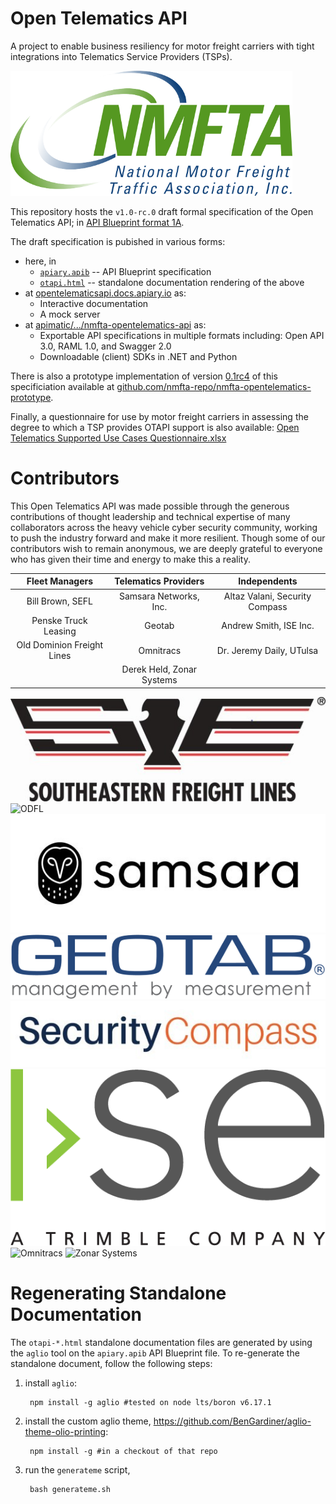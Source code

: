 # Open Telematics API

A project to enable business resiliency for motor freight carriers with tight integrations into Telematics Service Providers (TSPs).

![NMFTA Logo](https://raw.githubusercontent.com/nmfta-repo/nmfta-opentelematics-api/master/media/image1.png)

This repository hosts the `v1.0-rc.0` draft formal specification of the Open Telematics API; in [API Blueprint format 1A](https://github.com/apiaryio/api-blueprint/blob/master/API%20Blueprint%20Specification.md).

The draft specification is pubished in various forms:

* here, in
	* [`apiary.apib`](https://github.com/nmfta-repo/nmfta-opentelematics-api/blob/master/apiary.apib) -- API Blueprint specification
	* [`otapi.html`](https://github.com/nmfta-repo/nmfta-opentelematics-api/blob/master/otapi.html) -- standalone documentation rendering of the above
* at [opentelematicsapi.docs.apiary.io](https://opentelematicsapi.docs.apiary.io) as:
	* Interactive documentation
	* A mock server
* at [apimatic/.../nmfta-opentelematics-api](https://www.apimatic.io/apidocs/nmfta-opentelematics-api) as:
	* Exportable API specifications in multiple formats including: Open API 3.0, RAML 1.0, and Swagger 2.0
	* Downloadable (client) SDKs in .NET and Python

There is also a prototype implementation of version [0.1rc4](https://github.com/nmfta-repo/nmfta-opentelematics-api/releases/tag/proto-0.1rc4) of this specificiation available at [github.com/nmfta-repo/nmfta-opentelematics-prototype](https://github.com/nmfta-repo/nmfta-opentelematics-prototype).

Finally, a questionnaire for use by motor freight carriers in assessing the degree to which a TSP provides OTAPI support is also available: [Open Telematics Supported Use Cases Questionnaire.xlsx](https://raw.githubusercontent.com/nmfta-repo/nmfta-opentelematics-api/master/Open%20Telematics%20Supported%20Use%20Cases%20Questionnaire.xlsx)

# Contributors

This Open Telematics API was made possible through the generous contributions of thought leadership and technical expertise
of many collaborators across the heavy vehicle cyber security community, working to push the industry forward and make it
more resilient. Though some of our contributors wish to remain anonymous, we are deeply grateful to everyone who has given
their time and energy to make this a reality.


| **Fleet Managers**        | **Telematics Providers** | **Independents**                                                |
|:-------------------------:|:------------------------:|:---------------------------------------------------------------:|
| Bill Brown, SEFL          | Samsara Networks, Inc.   | Altaz Valani, Security Compass                                  |
| Penske Truck Leasing      | Geotab                   | Andrew Smith, ISE Inc.                                          |
| Old Dominion Freight Lines| Omnitracs                | Dr. Jeremy Daily, UTulsa                                        |
|                           | Derek Held, Zonar Systems|                                                                 |

![SEFL](https://raw.githubusercontent.com/nmfta-repo/nmfta-opentelematics-api/master/media/SFL2c_300dpi-resized.jpg) ![ODFL](https://raw.githubusercontent.com/nmfta-repo/nmfta-opentelematics-api/master/media/OD_LOGO_750x750.png) ![Samsara Networks Inc.](https://raw.githubusercontent.com/nmfta-repo/nmfta-opentelematics-api/master/media/samsara_horizontal_logo_black-resized.jpg) ![Geotab](https://raw.githubusercontent.com/nmfta-repo/nmfta-opentelematics-api/master/media/geotab-logo_full-colour-rgb_resized.png) ![Security Compass](https://raw.githubusercontent.com/nmfta-repo/nmfta-opentelematics-api/master/media/securitycompass-logo-resized.jpg) ![ISE Inc.](https://raw.githubusercontent.com/nmfta-repo/nmfta-opentelematics-api/master/media/ISE_A_Trimble_Company_RGB.png) ![Omnitracs](https://raw.githubusercontent.com/nmfta-repo/nmfta-opentelematics-api/master/media/Omnitracs_logo_2015_CMYK_no_tagline.jpg) ![Zonar Systems](https://raw.githubusercontent.com/nmfta-repo/nmfta-opentelematics-api/master/media/zonar-logo-RGB-750.png)

# Regenerating Standalone Documentation

The `otapi-*.html` standalone documentation files are generated by using the `aglio` tool on the `apiary.apib` API Blueprint file. To re-generate the standalone document, follow the following steps:

1. install `aglio`:

		npm install -g aglio #tested on node lts/boron v6.17.1

2. install the custom aglio theme, https://github.com/BenGardiner/aglio-theme-olio-printing:

		npm install -g #in a checkout of that repo

3. run the `generateme` script,

		bash generateme.sh